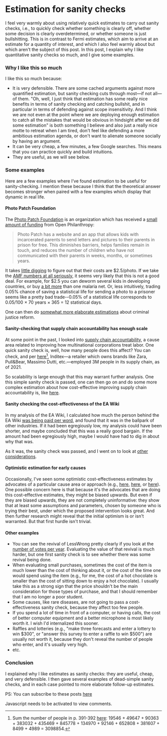 Estimation for sanity checks
============================

I feel very warmly about using relatively quick estimates to carry out sanity checks, i.e., to quickly check whether something is clearly off, whether some decision is clearly overdetermined, or whether someone is just bullshitting. This is in contrast to Fermi estimates, which aim to arrive at an estimate for a quantity of interest, and which I also feel warmly about but which aren't the subject of this post. In this post, I explain why I like quantitative sanity checks so much, and I give some examples.

### Why I like this so much

I like this so much because:

- It is very defensible. There are some cached arguments against more quantified estimation, but sanity checking cuts through most—if not all—of them. "Oh, well, I just think that estimation has some really nice benefits in terms of sanity checking and catching bullshit, and in particular in terms of defending against scope insensitivity. And I think we are not even at the point where we are deploying enough estimation to catch all the mistakes that would be obvious in hindsight after we did some estimation" is both something I believe and also just a really nice motte to retreat when I am tired, don't feel like defending a more ambitious estimation agenda, or don't want to alienate someone socially by having an argument. 
- It can be very cheap, a few minutes, a few Google searches. This means that you can practice quickly and build intuitions.
- They are useful, as we will see below.

### Some examples

Here are a few examples where I’ve found estimation to be useful for sanity-checking. I mention these because I think that the theoretical answer becomes stronger when paired with a few examples which display that dynamic in real life. 

#### Photo Patch Foundation

The [Photo Patch Foundation](https://photopatch.org/) is an organization which has received a [small amount of funding](https://www.openphilanthropy.org/grants/photo-patch-foundation-general-support-2019/) from Open Philanthropy:

> Photo Patch has a website and an app that allows kids with incarcerated parents to send letters and pictures to their parents in prison for free. This diminishes barriers, helps families remain in touch, and reduces the number of children who have not communicated with their parents in weeks, months, or sometimes years.

It takes [little digging](https://donorbox.org/patching-relationships-with-letters-photos-2) to figure out that their costs are $2.5/photo. If we take the [AMF numbers at all seriously](https://forum.effectivealtruism.org/posts/4Qdjkf8PatGBsBExK/adding-quantified-uncertainty-to-givewell-s-cost), it seems very likely that this is not a good deal. For example, for $2.5 you can deworm several kids in developing countries, or buy [a bit more](https://www.againstmalaria.com/DollarsPerNet.aspx) than one malaria net. Or, less intuitively, trading 0.05% chance of saving a statistical life for sending a photo to a prisoner seems like a pretty bad trade--0.05% of a statistical life corresponds to 0.05/100 × 70 years × 365 = 12 statistical days.

One can then do [somewhat more elaborate estimations](https://forum.effectivealtruism.org/posts/h2N9qEbvQ6RHABcae/a-critical-review-of-open-philanthropy-s-bet-on-criminal) about criminal justice reform.

#### Sanity-checking that supply chain accountability has enough scale

At some point in the past, I looked into [supply chain accountability](https://forum.effectivealtruism.org/posts/ME4zE34KBSYnt6hGp/new-cause-proposal-international-supply-chain-accountability), a cause area related to improving how multinational corporations treat labor. One quick sanity check is, well, how many people does this affect? You can check, and per [here](https://static.inditex.com/annual_report_2021/es/documentos/informe-de-gestion-integrado-2021.pdf)[^1], Inditex—a retailer which owns brands like Zara, Pull&Bear, Massimo Dutti, etc.—employed 3M people in its supply chain, as of 2021.

So scalability is large enough that this may warrant further analysis. One this simple sanity check is passed, one can then go on and do some more complex estimation about how cost-effective improving supply chain accountability is, like [here](https://www.getguesstimate.com/models/14645). 

[^1]: Sum the number of people in p. 391-392 [here](https://static.inditex.com/annual_report_2021/es/documentos/informe-de-gestion-integrado-2021.pdf): 19546 + 49647 + 90363 + 383032 + 435469 + 845778 + 134970 + 92146 + 652808 + 381607 + 8499 + 4989 = 3098854. 

#### Sanity checking the cost-effectiveness of the EA Wiki

In my analysis of the EA Wiki, I calculated how much the person behind the EA Wiki [was being paid per word](https://forum.effectivealtruism.org/posts/kTLR23dFRB5pJryvZ/external-evaluation-of-the-ea-wiki#Costs_per_word_compared_to_other_industries), and found that it was in the ballpark of other industries. If it had been egregiously low, my analysis could have been shorter, and maybe concluded that this was a really good bargain. If the amount had been egregiously high, maybe I would have had to dig in about why that was. 

As it was, the sanity check was passed, and I went on to look at [other considerations](https://forum.effectivealtruism.org/posts/kTLR23dFRB5pJryvZ/external-evaluation-of-the-ea-wiki#Evaluating_outcomes).

#### Optimistic estimation for early causes 

Occasionally, I've seen some optimistic cost-effectiveness estimates by advocates of a particular cause area or approach (e.g., [here](https://forum.effectivealtruism.org/posts/CcNY4MrT5QstNh4r7/cost-effectiveness-of-foods-for-global-catastrophes-even), [here](https://forum.effectivealtruism.org/posts/HqEmL7XAuuD5Pc4eg/evaluating-strongminds-how-strong-is-the-evidence), or [here](https://forum.effectivealtruism.org/posts/XpeamS2yTNhagxAip/remote-health-centers-in-uganda-a-cost-effective)). One possible concern here is that because it's the advocates that are doing this cost-effective estimates, they might be biased upwards. But even if they are biased upwards, they are not completely uninformative: they show that at least some assumptions and parameters, chosen by someone who is trying their best, under which the proposed intervention looks great. And then further research might reveal that the initial optimism is or isn't warranted. But that first hurdle isn't trivial.

#### Other examples

- You can see the revival of LessWrong pretty clearly if you look at the [number of votes per year](https://nunosempere.com/blog/2021/06/24/shallow-evaluations-of-longtermist-organizations/). Evaluating the value of that revival is much harder, but one first sanity check is to see whether there was some revival being done.
- When evaluating small purchases, sometimes the cost of the item is much lower than the cost of thinking about it, or the cost of the time one would spend using the item (e.g., for me, the cost of a hot chocolate is smaller than the cost of sitting down to enjoy a hot chocolate). I usually take this as a strong sign that the price shouldn't be the main consideration for those types of purchase, and that I should remember that I am no longer a poor student.
- Some causes, like rare diseases, are not going to pass a cost-effectiveness sanity check, because they affect too few people.
- If you spend a lot of time in front of a computer, or having calls, the cost of better computer equipment and a better microphone is most likely worth it. I wish I'd internalized this sooner.
- Raffles and lotteries (e.g., "make three forecasts and enter a lottery to win $300", or "answer this survey to enter a raffle to win $500") are usually not worth it, because they don't reveal the number of people who enter, and it's usually very high.
- etc.

### Conclusion

I explained why I like estimates as sanity checks: they are useful, cheap, and very defensible. I then gave several examples of dead-simple sanity checks, and in each case pointed to more elaborate follow-up estimates. 

PS: You can subscribe to these posts [here](https://nunosempere.com/.subscribe/)

<p>
  <section id='isso-thread'>
  <noscript>Javascript needs to be activated to view comments.</noscript>
  </section>
</p>


